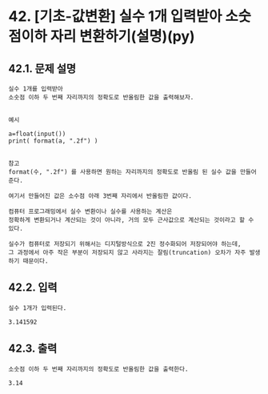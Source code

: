 # 42. [기초-값변환] 실수 1개 입력받아 소숫점이하 자리 변환하기(설명)(py)
## 42.1. 문제 설명
```
실수 1개를 입력받아
소숫점 이하 두 번째 자리까지의 정확도로 반올림한 값을 출력해보자.


예시

a=float(input())
print( format(a, ".2f") )


참고
format(수, ".2f") 를 사용하면 원하는 자리까지의 정확도로 반올림 된 실수 값을 만들어 준다. 

여기서 만들어진 값은 소수점 아래 3번째 자리에서 반올림한 값이다.

컴퓨터 프로그래밍에서 실수 변환이나 실수를 사용하는 계산은
정확하게 변환되거나 계산되는 것이 아니라, 거의 모두 근사값으로 계산되는 것이라고 할 수 있다. 

실수가 컴퓨터로 저장되기 위해서는 디지털방식으로 2진 정수화되어 저장되어야 하는데,
그 과정에서 아주 작은 부분이 저장되지 않고 사라지는 잘림(truncation) 오차가 자주 발생하기 때문이다.
```
## 42.2. 입력
```
실수 1개가 입력된다.

3.141592
```
## 42.3. 출력
```
소숫점 이하 두 번째 자리까지의 정확도로 반올림한 값을 출력한다. 

3.14
```